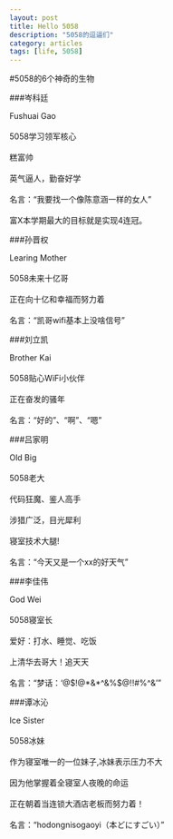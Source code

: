 ```yaml
---
layout: post
title: Hello 5058
description: "5058的逗逼们"
category: articles
tags: [life, 5058]
---
```


#5058的6个神奇的生物

###岑科廷

Fushuai Gao  
<br>
5058学习领军核心  
<br>
糕富帅  
<br>
英气逼人，勤奋好学  
<br>
名言：“我要找一个像陈意涵一样的女人”  
<br>
富X本学期最大的目标就是实现4连冠。

###孙晋权

Learing Mother  
<br>
5058未来十亿哥  
<br>
正在向十亿和幸福而努力着  
<br>
名言：“凯哥wifi基本上没啥信号”

###刘立凯

Brother Kai  
<br>
5058贴心WiFi小伙伴  
<br>
正在奋发的骚年  
<br>
名言：“好的”、“啊”、“嗯”

###吕家明

Old Big  
<br>
5058老大  
<br>
代码狂魔、鉴人高手  
<br>
涉猎广泛，目光犀利  
<br>
寝室技术大腿!  
<br>
名言：“今天又是一个xx的好天气”

###李佳伟

God Wei  
<br>
5058寝室长  
<br>
爱好：打水、睡觉、吃饭  
<br>
上清华去哥大！追天天  
<br>
名言：“梦话：‘@$!@*&*^&%$@!!#%^&’”

###谭冰沁

Ice Sister  
<br>
5058冰妹  
<br>
作为寝室唯一的一位妹子,冰妹表示压力不大  
<br>
因为他掌握着全寝室人夜晚的命运  
<br>
正在朝着当连锁大酒店老板而努力着！  
<br>
名言：“hodongnisogaoyi（本どにすごい）”
